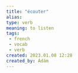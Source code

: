 ```yaml
---
title: "écouter"
alias: 
type: verb
meaning: to listen
tags:
 - french
 - vocab
 - verb
created: 2023.01.08 12:28
created_by: Ádám
---
```

